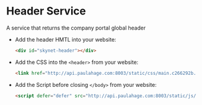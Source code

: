 # Header Service
A service that returns the company portal global header

- Add the header HMTL into your website:
  ```html
  <div id="skynet-header"></div>
  ```
- Add the CSS into the `<header>` from your website:
  ```html
  <link href="http://api.paulahage.com:8003/static/css/main.c266292b.css" rel="stylesheet"></head>
  ```
- Add the Script before closing `</body>` from your website:
  ```html
  <script defer="defer" src="http://api.paulahage.com:8003/static/js/main.ae8baf2c.js"></script>
  ```